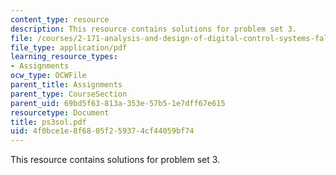 ```yaml
---
content_type: resource
description: This resource contains solutions for problem set 3.
file: /courses/2-171-analysis-and-design-of-digital-control-systems-fall-2006/4f0bce1e8f6805f259374cf44059bf74_ps3sol.pdf
file_type: application/pdf
learning_resource_types:
- Assignments
ocw_type: OCWFile
parent_title: Assignments
parent_type: CourseSection
parent_uid: 69bd5f63-813a-353e-57b5-1e7dff67e615
resourcetype: Document
title: ps3sol.pdf
uid: 4f0bce1e-8f68-05f2-5937-4cf44059bf74
---
```

This resource contains solutions for problem set 3.

